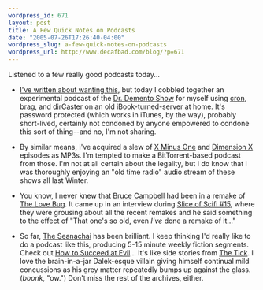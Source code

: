 ```yaml
--- 
wordpress_id: 671
layout: post
title: A Few Quick Notes on Podcasts
date: "2005-07-26T17:26:40-04:00"
wordpress_slug: a-few-quick-notes-on-podcasts
wordpress_url: http://www.decafbad.com/blog/?p=671
---
```

Listened to a few really good podcasts today...

* [I've written about wanting this][before], but today I cobbled together an experimental podcast of the [Dr. Demento Show][demento] for myself using [cron][cron], [brag][brag], and [dirCaster][dircaster] on an old iBook-turned-server at home.  It's password protected (which works in iTunes, by the way), probably short-lived, certainly not condoned by anyone empowered to condone this sort of thing--and no, I'm not sharing.

[cron]: http://www.unixgeeks.org/security/newbie/unix/cron-1.html2
[demento]: http://www.drdemento.com/
[brag]: http://brag.sourceforge.net/jindex.html
[dircaster]: http://www.shadydentist.com/wordpress/software/dircaster
[before]: http://www.decafbad.com/blog/2005/03/08/doctor_demento_as_podcast

* By similar means, I've acquired a slew of [X Minus One][xm1] and [Dimension X][dx] episodes as MP3s.  I'm tempted to make a BitTorrent-based podcast from those.  I'm not at all certain about the legality, but I do know that I was thoroughly enjoying an "old time radio" audio stream of these shows all last Winter.

[xm1]: http://members.aol.com/jimfnshr/radio/x_minus_one.html
[dx]: http://otrsite.com/logs/logd1013.htm

* You know, I never knew that [Bruce Campbell][bc] had been in a remake of [The Love Bug][bug].  It came up in an interview during [Slice of Scifi #15][sos15], where they were grousing about all the recent remakes and he said something to the effect of "That one's so old, even *I've* done a remake of it..."

[bc]: http://www.imdb.com/name/nm0132257/
[bug]: http://www.imdb.com/title/tt0119571/
[sos15]: http://www.sliceofscifi.com/archives/slice_of_sci-fi_015.html

* So far, [The Seanachai][sean] has been brilliant.  I keep thinking I'd really like to do a podcast like this, producing 5-15 minute weekly fiction segments.  Check out [How to Succeed at Evil][evil]...  It's like side stories from [The Tick][tick].  I love the brain-in-a-jar Dalek-esque villain giving himself continual mild concussions as his grey matter repeatedly bumps up against the glass.  (*boonk*, "ow.")  Don't miss the rest of the archives, either.

[tick]: http://www.cs.rose-hulman.edu/~stinerkt/Tick.html
[sean]: http://www.goodwordsrightorder.com/
[evil]: http://goodwordsrightorder.com/index.php?blog=2&#38;p=47&#38;more=1&#38;c=1&#38;tb=1&#38;pb=1#more47
